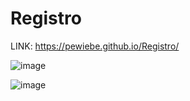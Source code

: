 # Registro

LINK: https://pewiebe.github.io/Registro/

![image](https://user-images.githubusercontent.com/118542381/236820235-130a1da0-5cd5-4a3e-b468-8fdee6f0a0cd.png)

![image](https://user-images.githubusercontent.com/118542381/236820338-5a9cdb9a-108b-47d3-a35d-13af0a95dd07.png)
